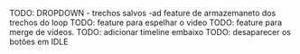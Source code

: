 TODO: DROPDOWN - trechos salvos -ad feature de armazemaneto dos trechos do loop
TODO: feature para espelhar o video
TODO: feature para merge de videos.
TODO: adicionar timeline embaixo
TODO: desaparecer os botões em IDLE
